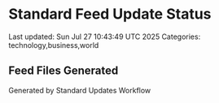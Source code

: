 # Standard Feed Update Status
Last updated: Sun Jul 27 10:43:49 UTC 2025
Categories: technology,business,world

## Feed Files Generated

Generated by Standard Updates Workflow
